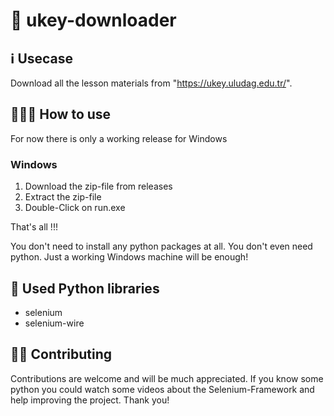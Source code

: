 # 🔗 ukey-downloader

## ℹ️ Usecase
Download all the lesson materials from "https://ukey.uludag.edu.tr/".


## 🧑🏻‍💻 How to use
For now there is only a working release for Windows
### Windows
1. Download the zip-file from releases
2. Extract the zip-file
3. Double-Click on run.exe

That's all !!!

You don't need to install any python packages at all. You don't even need python. Just a working Windows machine will be enough!

## 🐍 Used Python libraries
- selenium
- selenium-wire

## 🤝🏻 Contributing
Contributions are welcome and will be much appreciated. If you know some python you could watch some videos about the Selenium-Framework and help improving the project. Thank you!
